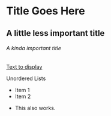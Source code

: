 # Title Goes Here

## A little less important title

###### A kinda important title

[Text to display](./a/relative/path.md)

Unordered Lists

* Item 1
* Item 2

- This also works.
